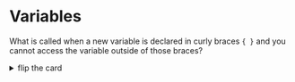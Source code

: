 # Variables

What is called when a new variable is declared in curly braces `{ }` and you
cannot access the variable outside of those braces?

<details>
<summary>flip the card</summary>
<br>

## _Block Scope_

```js
'use strict';

{
	let innerVariable = 'hello from the block scope!';

	// this line will work
	console.log(innerVariable);
}

// this line will throw an error
console.log(innerVariable); // ReferenceError
```

</details>
